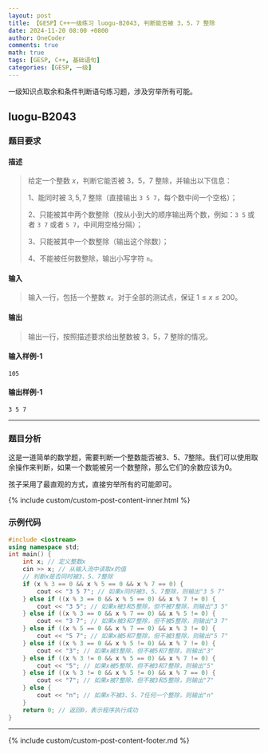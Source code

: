 ```yaml
---
layout: post
title: 【GESP】C++一级练习 luogu-B2043, 判断能否被 3，5，7 整除
date: 2024-11-20 08:00 +0800
author: OneCoder
comments: true
math: true
tags: [GESP, C++, 基础语句]
categories: [GESP, 一级]
---
```

一级知识点取余和条件判断语句练习题，涉及穷举所有可能。

<!--more-->

## luogu-B2043

### 题目要求

#### 描述

>给定一个整数 $x$，判断它能否被 $3$，$5$，$7$ 整除，并输出以下信息：
>
>1、能同时被 $3,5,7$ 整除（直接输出 `3 5 7`，每个数中间一个空格）；
>
>2、只能被其中两个数整除（按从小到大的顺序输出两个数，例如：`3 5` 或者 `3 7` 或者 `5 7`，中间用空格分隔）；
>
>3、只能被其中一个数整除（输出这个除数）；
>
>4、不能被任何数整除，输出小写字符 `n`。

#### 输入

>输入一行，包括一个整数 $x$。对于全部的测试点，保证 $1 \leq x \leq 200$。

#### 输出

>输出一行，按照描述要求给出整数被 $3$，$5$，$7$ 整除的情况。

#### 输入样例-1

```console
105
```

#### 输出样例-1

```console
3 5 7
```

---

### 题目分析

这是一道简单的数学题，需要判断一个整数能否被3、5、7整除。我们可以使用取余操作来判断，如果一个数能被另一个数整除，那么它们的余数应该为0。

孩子采用了最直观的方式，直接穷举所有的可能即可。

{% include custom/custom-post-content-inner.html %}

### 示例代码

```cpp
#include <iostream>
using namespace std;
int main() {
    int x; // 定义整数x
    cin >> x; // 从输入流中读取x的值
    // 判断x是否同时被3、5、7整除
    if (x % 3 == 0 && x % 5 == 0 && x % 7 == 0) {
        cout << "3 5 7"; // 如果x同时被3、5、7整除，则输出"3 5 7"
    } else if ((x % 3 == 0 && x % 5 == 0) && x % 7 != 0) {
        cout << "3 5"; // 如果x被3和5整除，但不被7整除，则输出"3 5"
    } else if ((x % 3 == 0 && x % 7 == 0) && x % 5 != 0) {
        cout << "3 7"; // 如果x被3和7整除，但不被5整除，则输出"3 7"
    } else if ((x % 5 == 0 && x % 7 == 0) && x % 3 != 0) {
        cout << "5 7"; // 如果x被5和7整除，但不被3整除，则输出"5 7"
    } else if ((x % 3 == 0 && x % 5 != 0) && x % 7 != 0) {
        cout << "3"; // 如果x被3整除，但不被5和7整除，则输出"3"
    } else if ((x % 3 != 0 && x % 5 == 0) && x % 7 != 0) {
        cout << "5"; // 如果x被5整除，但不被3和7整除，则输出"5"
    } else if ((x % 3 != 0 && x % 5 != 0) && x % 7 == 0) {
        cout << "7"; // 如果x被7整除，但不被3和5整除，则输出"7"
    } else {
        cout << "n"; // 如果x不被3、5、7任何一个整除，则输出"n"
    }
    return 0; // 返回0，表示程序执行成功
}
```

---

{% include custom/custom-post-content-footer.md %}
